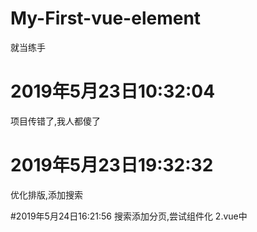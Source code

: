 # My-First-vue-element
就当练手

# 2019年5月23日10:32:04
项目传错了,我人都傻了

# 2019年5月23日19:32:32
优化排版,添加搜索

#2019年5月24日16:21:56
搜索添加分页,尝试组件化 2.vue中
